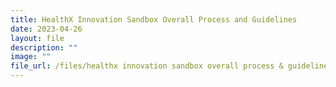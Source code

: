 ```yaml
---
title: HealthX Innovation Sandbox Overall Process and Guidelines
date: 2023-04-26
layout: file
description: ""
image: ""
file_url: /files/healthx innovation sandbox overall process & guidelines may 2023.pdf
---
```


